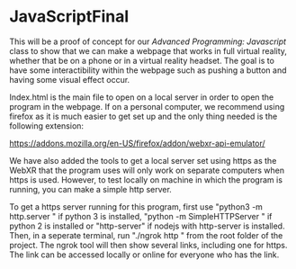 # JavaScriptFinal
This will be a proof of concept for our _Advanced Programming: Javascript_ class to show that we can make a webpage that works in full virtual reality, whether that be on a phone or in a virtual reality headset. The goal is to have some interactibility within the webpage such as pushing a button and having some visual effect occur.



Index.html is the main file to open on a local server in order to open the program in the webpage. If on a personal computer, we recommend using firefox as it is much easier to get set up and the only thing needed is the following extension:

https://addons.mozilla.org/en-US/firefox/addon/webxr-api-emulator/

We have also added the tools to get a local server set using https as the WebXR that the program uses will only work on separate computers when https is used. However, to test locally on machine in which the program is running, you can make a simple http server.

To get a https server running for this program, first use "python3 -m http.server <port num>" if python 3 is installed, "python -m SimpleHTTPServer <port num>" if python 2 is installed or "http-server" if nodejs with http-server is installed. Then, in a seperate terminal, run "./ngrok http <same port used as before>" from the root folder of the project. The ngrok tool will then show several links, including one for https. The link can be accessed locally or online for everyone who has the link.
